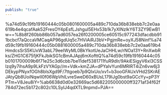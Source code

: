 ```yaml
---
publish: "true"
---
```

%a74d59c19fb19160444c05b0801600005a489c710da36b838ebb7c2e0aa619b4e4qcafAak52FresOY4pEsfLJshguI5EHx53b1k7yXlNzlkY6T3ZY9EwB1w==%8b8f260bb86b057ad6057ea26f0200005ce60515c977243dfacdbb911bcbcf7aQccaVMCaqAP96gdUq5c7HViAiRJ3bV+PgjmRe+oyXJ58Ninf%a74d59c19fb19160444c05b0881600005a489c710da36b838ebb7c2e0aa619b4HmdcsSrS5KUxW3abL79eeIWyML0BkYkotUeJaCHHLw/rNOa13Y+RnXwbRks/ZHG1C675fjKFkJbikSG1cBmAJApj6mXofttQ%a74d59c19fb19160444c05b0101700009b6f71e25c3d6cbb7be11def5381711fuR9dIr/9AkiESigyV6xl3CSSIzq9y7ihsA9p9LkFzVYAGp//m+Vdk+kmZJA+dPYaIvYun6MRIRT4iZn6vw6j3DEkypPNyxfOGh8blsXgd9F/7ttgoeb7p9QIxUo/xv1+b3ooGFAUxVHd2SKrAEJAtyQb8UoiNqwlI0f06WpVhILvreSweD60xBUsL179IJg0bst9aGCcYy+pP3YPTm+V8Jeu8iY=%ab6638d0d0e32669ac5d682205000000ff3271af34f62f784d72ec5b172c802c10LSyIJ4qdXTL9npmd+PJA==